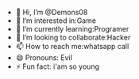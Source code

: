 - 👋 Hi, I’m @Demons08
- 👀 I’m interested in:Game
- 🌱 I’m currently learning:Programer
- 💞️ I’m looking to collaborate:Hacker
- 📫 How to reach me:whatsapp call
- 😄 Pronouns: Evil
- ⚡ Fun fact: i'am so young

<!---
Demons08/Demons08 is a ✨ special ✨ repository because its `README.md` (this file) appears on your GitHub profile.
You can click the Preview link to take a look at your changes.
--->
